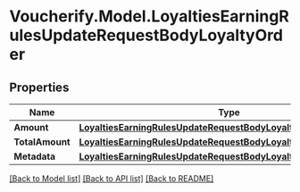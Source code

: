 # Voucherify.Model.LoyaltiesEarningRulesUpdateRequestBodyLoyaltyOrder

## Properties

Name | Type | Description | Notes
------------ | ------------- | ------------- | -------------
**Amount** | [**LoyaltiesEarningRulesUpdateRequestBodyLoyaltyOrderAmount**](LoyaltiesEarningRulesUpdateRequestBodyLoyaltyOrderAmount.md) |  | [optional] 
**TotalAmount** | [**LoyaltiesEarningRulesUpdateRequestBodyLoyaltyOrderTotalAmount**](LoyaltiesEarningRulesUpdateRequestBodyLoyaltyOrderTotalAmount.md) |  | [optional] 
**Metadata** | [**LoyaltiesEarningRulesUpdateRequestBodyLoyaltyOrderMetadata**](LoyaltiesEarningRulesUpdateRequestBodyLoyaltyOrderMetadata.md) |  | [optional] 

[[Back to Model list]](../../README.md#documentation-for-models) [[Back to API list]](../../README.md#documentation-for-api-endpoints) [[Back to README]](../../README.md)

